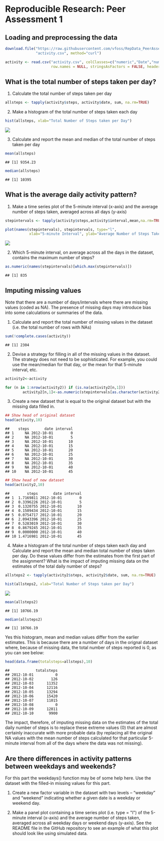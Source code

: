 # Reproducible Research: Peer Assessment 1


## Loading and preprocessing the data


```r
download.file("https://raw.githubusercontent.com/vfoss/RepData_PeerAssessment1/master/activity.csv", 
              "activity.csv", method="curl")

activity <- read.csv("activity.csv", colClasses=c("numeric","Date","numeric"),
                     row.names = NULL, stringsAsFactors = FALSE, header=TRUE)
```

## What is the total number of steps taken per day?

1. Calculate the total number of steps taken per day

```r
allsteps <- tapply(activity$steps, activity$date, sum, na.rm=TRUE)
```
  
  
2. Make a histogram of the total number of steps taken each day

```r
hist(allsteps, xlab="Total Number of Steps taken per Day")
```

![](PA1_template_files/figure-html/unnamed-chunk-3-1.png) 

3. Calculate and report the mean and median of the total number of steps taken per day

```r
mean(allsteps)
```

```
## [1] 9354.23
```


```r
median(allsteps)
```

```
## [1] 10395
```

## What is the average daily activity pattern?
1. Make a time series plot of the 5-minute interval (x-axis) and the average number of steps taken, averaged across all days (y-axis)

```r
stepintervals <- tapply(activity$steps,activity$interval,mean,na.rm=TRUE)

plot(names(stepintervals), stepintervals, type="l", 
           xlab="5-minute Interval", ylab="Average Number of Steps Taken")
```

![](PA1_template_files/figure-html/unnamed-chunk-6-1.png) 
  
2. Which 5-minute interval, on average across all the days in the dataset, contains the maximum number of steps?

```r
as.numeric(names(stepintervals)[which.max(stepintervals)])
```

```
## [1] 835
```

## Imputing missing values
Note that there are a number of days/intervals where there are missing values (coded as NA). The presence of missing days may introduce bias into some calculations or summaries of the data.

1. Calculate and report the total number of missing values in the dataset (i.e. the total number of rows with NAs)

```r
sum(!complete.cases(activity))
```

```
## [1] 2304
```

2. Devise a strategy for filling in all of the missing values in the dataset. The strategy does not need to be sophisticated. For example, you could use the mean/median for that day, or the mean for that 5-minute interval, etc.

```r
activity2<-activity

for (n in 1:nrow(activity2)) if (is.na(activity2[n,1]))
        activity2[n,1]<-as.numeric(stepintervals[as.character(activity2[n,3])])
```
  
3. Create a new dataset that is equal to the original dataset but with the missing data filled in.

```r
## Show head of original dataset
head(activity,10)
```

```
##    steps       date interval
## 1     NA 2012-10-01        0
## 2     NA 2012-10-01        5
## 3     NA 2012-10-01       10
## 4     NA 2012-10-01       15
## 5     NA 2012-10-01       20
## 6     NA 2012-10-01       25
## 7     NA 2012-10-01       30
## 8     NA 2012-10-01       35
## 9     NA 2012-10-01       40
## 10    NA 2012-10-01       45
```


```r
## Show head of new dataset
head(activity2,10)
```

```
##        steps       date interval
## 1  1.7169811 2012-10-01        0
## 2  0.3396226 2012-10-01        5
## 3  0.1320755 2012-10-01       10
## 4  0.1509434 2012-10-01       15
## 5  0.0754717 2012-10-01       20
## 6  2.0943396 2012-10-01       25
## 7  0.5283019 2012-10-01       30
## 8  0.8679245 2012-10-01       35
## 9  0.0000000 2012-10-01       40
## 10 1.4716981 2012-10-01       45
```

4. Make a histogram of the total number of steps taken each day and Calculate and report the mean and median total number of steps taken per day. Do these values differ from the estimates from the first part of the assignment? What is the impact of imputing missing data on the estimates of the total daily number of steps?

```r
allsteps2 <- tapply(activity2$steps, activity2$date, sum, na.rm=TRUE)
```


```r
hist(allsteps2, xlab="Total Number of Steps taken per Day")
```

![](PA1_template_files/figure-html/unnamed-chunk-13-1.png) 


```r
mean(allsteps2)
```

```
## [1] 10766.19
```


```r
median(allsteps2)
```

```
## [1] 10766.19
```

  
Yes this histogram, mean and median values differ from the earlier estimates. This is because there are a number of days in the orignal dataset where, because of missing data, the total number of steps reported is 0, as you can see below:  

```r
head(data.frame(totalsteps=allsteps),10)
```

```
##            totalsteps
## 2012-10-01          0
## 2012-10-02        126
## 2012-10-03      11352
## 2012-10-04      12116
## 2012-10-05      13294
## 2012-10-06      15420
## 2012-10-07      11015
## 2012-10-08          0
## 2012-10-09      12811
## 2012-10-10       9900
```
  
The impact, therefore, of imputing missing data on the estimates of the total daily number of steps is to replace these extreme values (0) that are almost certainly inaccurate with more probable data (by replacing all the original NA values with the mean number of steps calculated for that particular 5-minute interval from all of the days where the data was not missing).  
  
## Are there differences in activity patterns between weekdays and weekends?

For this part the weekdays() function may be of some help here. Use the dataset with the filled-in missing values for this part.

1. Create a new factor variable in the dataset with two levels – “weekday” and “weekend” indicating whether a given date is a weekday or weekend day.

2. Make a panel plot containing a time series plot (i.e. type = "l") of the 5-minute interval (x-axis) and the average number of steps taken, averaged across all weekday days or weekend days (y-axis). See the README file in the GitHub repository to see an example of what this plot should look like using simulated data.
